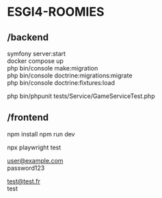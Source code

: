 # ESGI4-ROOMIES

## /backend
symfony server:start  
docker compose up  
php bin/console make:migration  
php bin/console doctrine:migrations:migrate  
php bin/console doctrine:fixtures:load  

php bin/phpunit tests/Service/GameServiceTest.php


## /frontend
npm install
npm run dev

npx playwright test


user@example.com  
password123

test@test.fr  
test
